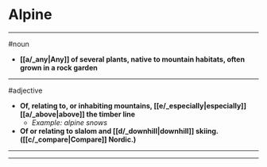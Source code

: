# Alpine
---
#noun
- **[[a/_any|Any]] of several plants, native to mountain habitats, often grown in a rock garden**
---
#adjective
- **Of, relating to, or inhabiting mountains, [[e/_especially|especially]] [[a/_above|above]] the timber line**
	- _Example: alpine snows_
- **Of or relating to slalom and [[d/_downhill|downhill]] skiing. ([[c/_compare|Compare]] Nordic.)**
---
---
